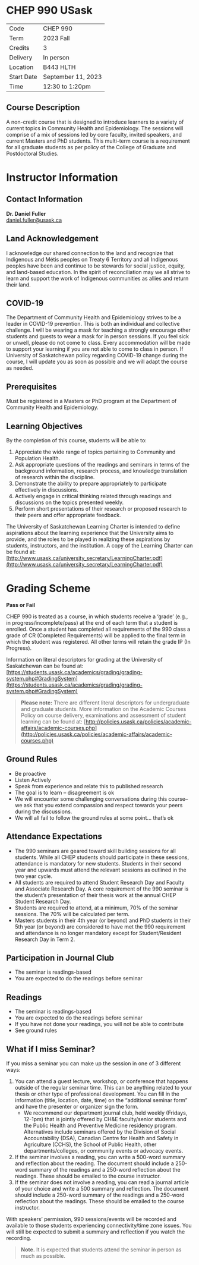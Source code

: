 # CHEP 990 USask

|         |                   |
|------------|------------------------|
| Code       | CHEP 990               |
| Term       | 2023 Fall              |
| Credits    | 3                      |
| Delivery   | In person              |
| Location   | B443 HLTH              |
| Start Date | September 11, 2023     |
| Time       | 12:30 to 1:20pm         |

## Course Description

A non-credit course that is designed to introduce learners to a variety of current topics in Community Health and Epidemiology. The sessions will comprise of a mix of sessions led by core faculty, invited speakers, and current Masters and PhD students. This multi-term course is a requirement for all graduate students as per policy of the College of Graduate and Postdoctoral Studies.

# Instructor Information

## Contact Information
**Dr. Daniel Fuller**  
[daniel.fuller@usask.ca](mailto:daniel.fuller@usask.ca)  

## Land Acknowledgement

I acknowledge our shared connection to the land and recognize that Indigenous and Métis peoples on Treaty 6 Territory and all Indigenous peoples have been and continue to be stewards for social justice, equity, and land-based education. In the spirit of reconciliation may we all strive to learn and support the work of Indigenous communities as allies and return their land.

## COVID-19

The Department of Community Health and Epidemiology strives to be a leader in COVID-19 prevention. This is both an individual and collective challenge. I will be wearing a mask for teaching a strongly encourage other students and guests to wear a mask for in person sessions. If you feel sick or unwell, please do not come to class. Every accommodation will be made to support your learning if you are not able to come to class in person. If University of Saskatchewan policy regarding COVID-19 change during the course, I will update you as soon as possible and we will adapt the course as needed. 

## Prerequisites

Must be registered in a Masters or PhD program at the Department of Community Health and Epidemiology.

## Learning Objectives

By the completion of this course, students will be able to:

1. Appreciate the wide range of topics pertaining to Community and Population Health.
2. Ask appropriate questions of the readings and seminars in terms of the background information, research process, and knowledge translation of research within the discipline.
3. Demonstrate the ability to prepare appropriately to participate effectively in discussions.
4. Actively engage in critical thinking related through readings and discussions on the topics presented weekly.
5. Perform short presentations of their research or proposed research to their peers and offer appropriate feedback.

The University of Saskatchewan Learning Charter is intended to define aspirations about the learning experience that the University aims to provide, and the roles to be played in realizing these aspirations by students, instructors, and the institution. A copy of the Learning Charter can be found at: [http://www.usask.ca/university_secretary/LearningCharter.pdf](http://www.usask.ca/university_secretary/LearningCharter.pdf)

# Grading Scheme 

**Pass or Fail**

CHEP 990 is treated as a course, in which students receive a ‘grade’ (e.g., in progress/incomplete/pass) at the end of each term that a student is enrolled. Once a student has completed all requirements of the 990 class a grade of CR (Completed Requirements) will be applied to the final term in which the student was registered. All other terms will retain the grade IP (In Progress).

Information on literal descriptors for grading at the University of Saskatchewan can be found at: [https://students.usask.ca/academics/grading/grading-system.php#GradingSystem](https://students.usask.ca/academics/grading/grading-system.php#GradingSystem)

> **Please note:** There are different literal descriptors for undergraduate and graduate students. More information on the Academic Courses Policy on course delivery, examinations and assessment of student learning can be found at: [http://policies.usask.ca/policies/academic-affairs/academic-courses.php](http://policies.usask.ca/policies/academic-affairs/academic-courses.php)

## Ground Rules

- Be proactive
- Listen Actively
- Speak from experience and relate this to published research
- The goal is to learn – disagreement is ok
- We will encounter some challenging conversations during this course– we ask that you extend compassion and respect towards your peers during the discussions.
- We will all fail to follow the ground rules at some point… that’s ok

## Attendance Expectations 

- The 990 seminars are geared toward skill building sessions for all students. While all CHEP students should participate in these sessions, attendance is mandatory for new students. Students in their second year and upwards must attend the relevant sessions as outlined in the two year cycle.
- All students are required to attend Student Research Day and Faculty and Associate Research Day. A core requirement of the 990 seminar is the student’s presentation of their thesis work at the annual CHEP Student Research Day.
- Students are required to attend, at a minimum, 70% of the seminar sessions. The 70% will be calculated per term.
- Masters students in their 4th year (or beyond) and PhD students in their 5th year (or beyond) are considered to have met the 990 requirement and attendance is no longer mandatory except for Student/Resident Research Day in Term 2.

## Participation in Journal Club

- The seminar is readings-based
- You are expected to do the readings before seminar

## Readings

- The seminar is readings-based
- You are expected to do the readings before seminar
- If you have not done your readings, you will not be able to contribute
- See ground rules

## What if I miss Seminar?

If you miss a seminar you can make up the session in one of 3 different ways:

1. You can attend a guest lecture, workshop, or conference that happens outside of the regular seminar time. This can be anything related to your thesis or other type of professional development. You can fill in the information (title, location, date, time) on the “additional seminar form” and have the presenter or organizer sign the form.
   - We recommend our department journal club, held weekly (Fridays, 12-1pm) that is jointly offered by CH&E faculty/senior students and the Public Health and Preventive Medicine residency program. Alternatives include seminars offered by the Division of Social Accountability (DSA), Canadian Centre for Health and Safety in Agriculture (CCHS), the School of Public Health, other departments/colleges, or community events or advocacy events.
2. If the seminar involves a reading, you can write a 500-word summary and reflection about the reading. The document should include a 250-word summary of the readings and a 250-word reflection about the readings. These should be emailed to the course instructor.
3. If the seminar does not involve a reading, you can read a journal article of your choice and write a 500 summary and reflection. The document should include a 250-word summary of the readings and a 250-word reflection about the readings. These should be emailed to the course instructor.

With speakers’ permission, 990 sessions/events will be recorded and available to those students experiencing connectivity/time zone issues. You will still be expected to submit a summary and reflection if you watch the recording.

> **Note.** It is expected that students attend the seminar in person as much as possible.


